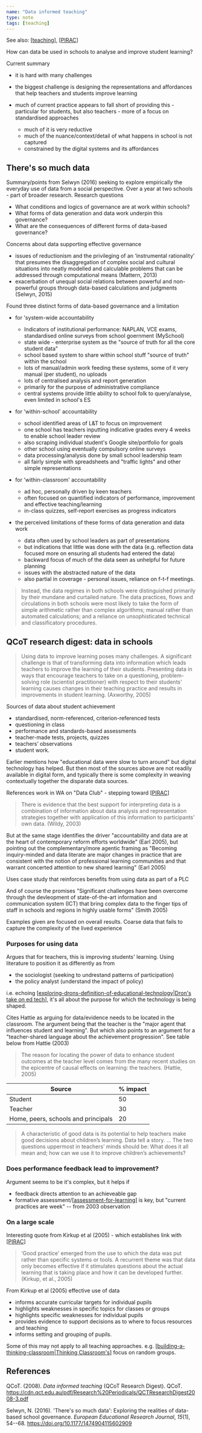 ```yaml
---
name: "Data informed teaching"
type: note
tags: [teaching]
---
```


See also: [[teaching]], [[PIRAC]]

How can data be used in schools to analyse and improve student learning?

Current summary

- it is hard with many challenges
- the biggest challenge is designing the representations and affordances that help teachers and students improve learning
- much of current practice appears to fall short of providing this - particular for students, but also teachers - more of a focus on standardised approaches

    - much of it is very reductive
    - much of the nuance/context/detail of what happens in school is not captured
    - constrained by the digital systems and its affordances

## There's so much data

Summary/points from Selwyn (2016) seeking to explore empirically the everyday use of data from a social perspective. Over a year at two schools - part of broader research. Research questions

- What conditions and logics of governance are at work within schools? 
- What forms of data generation and data work underpin this governance? 
- What are the consequences of different forms of data-based governance?

Concerns about data supporting effective governance

- issues of reductionism and the privileging of an ‘instrumental rationality’ that presumes the disaggregation of complex social and cultural situations into neatly modelled and calculable problems that can be addressed through computational means (Mattern, 2013)
- exacerbation of unequal social relations between powerful and non-powerful groups through data-based calculations and judgments (Selwyn, 2015)

Found three distinct forms of data-based governance and a limitation

- for 'system-wide accountability

    - Indicators of institutional performance: NAPLAN, VCE exams, standardised online surveys from school goernment (MySchool)
    - state wide - enterprise system as the "source of truth for all the core student data"
    - school based system to share within school stuff "source of truth" within the school
    - lots of manual/admin work feeding these systems, some of it very manual (per student), no uploads
    - lots of centralised analysis and report generation
    - primarily for the purpose of administrative compliance 
    - central systems provide little ability to school folk to query/analyse, even limited in school's ES

- for 'within-school' accountability

    - school identified areas of L&T to focus on improvement
    - one school has teachers inputting indicative grades every 4 weeks to enable school leader review
    - also scraping individual student's Google site/portfolio for goals
    - other school using eventually compulsory online surveys
    - data processing/analysis done by small school leadership team
    - all fairly simple with spreadsheets and "traffic lights" and other simple representations

- for 'within-classroom' accountability

    - ad hoc, personally driven by keen teachers
    - often focused on quantified indicators of performance, improvement and effective teaching/learning
    - in-class quizzes, self-report exercises as progress indicators

- the perceived limitations of these forms of data generation and data work

    - data often used by school leaders as part of presentations
    - but indications that little was done with the data (e.g. reflection data focused more on ensuring all students had entered the data)
    - backward focus of much of the data seen as unhelpful for future planning
    - issues with the abstracted nature of the data
    - also partial in coverage - personal issues, reliance on f-t-f meetings.

> Instead, the data regimes in both schools were distinguished primarily by their mundane and curtailed nature. The data practices, flows and circulations in both schools were most likely to take the form of simple arithmetic rather than complex algorithms; manual rather than automated calculations; and a reliance on unsophisticated technical and classificatory procedures.

## QCoT research digest: data in schools

> Using data to improve learning poses many challenges. A significant challenge is that of transforming data into information which leads teachers to improve the learning of their students.
> Presenting data in ways that encourage teachers to take on a questioning, problem-solving role (scientist practitioner) with respect to their students’ learning causes changes in their teaching practice and results in improvements in student learning. (Axworthy, 2005)

Sources of data about student achievement

- standardised, norm-referenced, criterion-referenced tests 
- questioning in class 
- performance and standards-based assessments 
- teacher-made tests, projects, quizzes 
- teachers’ observations 
- student work.

Earlier mentions how "educational data were slow to turn around" but digital technology has helped. But then most of the sources above are not readily available in digital form, and typically there is some complexity in weaving contextually together the disparate data sources.

References work in WA on "Data Club" - stepping toward [[PIRAC]]

> There is evidence that the best support for interpreting data is a combination of information about data analysis and representation strategies together with application of this information to participants’ own data. (Wildy, 2003)

But at the same stage identifies the driver "accountability and data are at the heart of contemporary reform efforts worldwide" (Earl 2005), but pointing out the complementary/more agentic framing as "Becoming inquiry-minded and data literate are major changes in practice that are consistent with the notion of professional learning communities and that warrant concerted attention to new shared learning" (Earl 2005)

Uses case study that reinforces benefits from using data as part of a PLC

And of course the promises "Significant challenges have been overcome through the devleopment of state-of-the-art information and communication system (ICT) that bring complex data to the finger tips of staff in schools and regions in highly usable forms" (Smith 2005)

Examples given are focused on overall results. Coarse data that fails to capture the complexity of the lived experience

### Purposes for using data

Argues that for teachers, this is improving students' learning. Using literature to position it as differently as from 

- the sociologist (seeking to undrestand patterns of participation)
- the policy analyst (understand the impact of policy)

i.e. echoing [[exploring-drons-definition-of-educational-technology|Dron's take on ed tech]], it's all about the purpose for which the technology is being shaped.

Cites Hattie as arguing for data/evidence needs to be located in the classroom. The argument being that the teacher is the "major agent that influences student and learning". But which also points to an argument for a "teacher-shared language about the achievement progression". See table below from Hattie (2003)

> The reason for locating the power of data to enhance student outcomes at the teacher level comes from the many recent studies on the epicentre of causal effects on learning: the teachers. (Hattie, 2005)

| Source | % impact |
| --- | --- |
| Student | 50 |
| Teacher | 30 |
| Home, peers, schools and principals | 20 |

> A characteristic of good data is its potential to help teachers make good decisions about children’s learning. Data tell a story. ... The two questions uppermost in teachers’ minds should be: What does it all mean and; how can we use it to improve children’s achievements?

### Does performance feedback lead to improvement?

Argument seems to be it's complex, but it helps if

- feedback directs attention to an achieveable gap
- formative assessment/[[assessment-for-learning]] is key, but "current practices are week" -- from 2003 observation

### On a large scale

Interesting quote from Kirkup et al (2005) - which establishes link with [[PIRAC]]

> ‘Good practice’ emerged from the use to which the data was put rather than specific systems or tools. A recurrent theme was that data only becomes effective if it stimulates questions about the actual learning that is taking place and how it can be developed further. (Kirkup, et al., 2005)

From Kirkup et al (2005) effective use of data

- informs accurate curricular targets for individual pupils 
- highlights weaknesses in specific topics for classes or groups 
- highlights specific weaknesses for individual pupils 
- provides evidence to support decisions as to where to focus resources and teaching 
- informs setting and grouping of pupils.

Some of this may not apply to all teaching approaches. e.g. [[building-a-thinking-classroom|Thinking Classroom's]] focus on random groups.

## References

QCoT. (2008). *Data informed teaching* (QCoT Research Digest). QCoT. <https://cdn.qct.edu.au/pdf/Research%20Periodicals/QCTResearchDigest2008-3.pdf>

Selwyn, N. (2016). 'There's so much data': Exploring the realities of data-based school governance. *European Educational Research Journal*, *15*(1), 54--68. <https://doi.org/10.1177/1474904115602909>

[//begin]: # "Autogenerated link references for markdown compatibility"
[teaching]: teaching "Teaching"
[PIRAC]: pirac "pirac"
[exploring-drons-definition-of-educational-technology|Dron's take on ed tech]: ..%2F..%2Fshare%2Fblog%2F2021%2Fexploring-drons-definition-of-educational-technology "exploring-drons-definition-of-educational-technology"
[assessment-for-learning]: Assessment%2Fassessment-for-learning "assessment-for-learning"
[building-a-thinking-classroom|Thinking Classroom's]: Mathematics%2Fbuilding-a-thinking-classroom "Building a thinking classroom"
[//end]: # "Autogenerated link references"